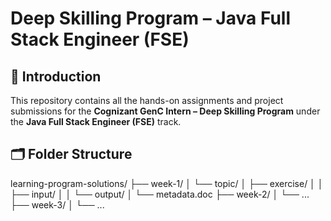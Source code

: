 # Deep Skilling Program – Java Full Stack Engineer (FSE)

## 👋 Introduction
This repository contains all the hands-on assignments and project submissions for the **Cognizant GenC Intern – Deep Skilling Program** under the **Java Full Stack Engineer (FSE)** track.

## 🗂️ Folder Structure
learning-program-solutions/
├── week-1/
│ └── topic/
│ ├── exercise/
│ │ ├── input/
│ │ └── output/
│ └── metadata.doc
├── week-2/
│ └── ...
├── week-3/
│ └── ...
